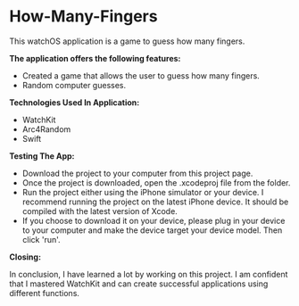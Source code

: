 # How-Many-Fingers

This watchOS application is a game to guess how many fingers.

**The application offers the following features:**

* Created a game that allows the user to guess how many fingers.
* Random computer guesses.

**Technologies Used In Application:**
* WatchKit
* Arc4Random
* Swift


**Testing The App:**
* Download the project to your computer from this project page.
* Once the project is downloaded, open the .xcodeproj file from the folder.
* Run the project either using the iPhone simulator or your device. I recommend running the project on the latest iPhone device. It should be compiled with the latest version of Xcode.
* If you choose to download it on your device, please plug in your device to your computer and make the device target your device model. Then click 'run'.

**Closing:**

In conclusion, I have learned a lot by working on this project. I am confident that I mastered WatchKit and can create successful applications using different functions.
